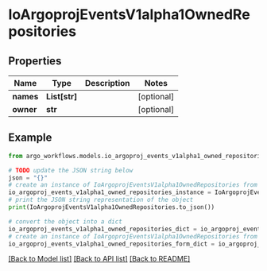 # IoArgoprojEventsV1alpha1OwnedRepositories


## Properties

Name | Type | Description | Notes
------------ | ------------- | ------------- | -------------
**names** | **List[str]** |  | [optional] 
**owner** | **str** |  | [optional] 

## Example

```python
from argo_workflows.models.io_argoproj_events_v1alpha1_owned_repositories import IoArgoprojEventsV1alpha1OwnedRepositories

# TODO update the JSON string below
json = "{}"
# create an instance of IoArgoprojEventsV1alpha1OwnedRepositories from a JSON string
io_argoproj_events_v1alpha1_owned_repositories_instance = IoArgoprojEventsV1alpha1OwnedRepositories.from_json(json)
# print the JSON string representation of the object
print(IoArgoprojEventsV1alpha1OwnedRepositories.to_json())

# convert the object into a dict
io_argoproj_events_v1alpha1_owned_repositories_dict = io_argoproj_events_v1alpha1_owned_repositories_instance.to_dict()
# create an instance of IoArgoprojEventsV1alpha1OwnedRepositories from a dict
io_argoproj_events_v1alpha1_owned_repositories_form_dict = io_argoproj_events_v1alpha1_owned_repositories.from_dict(io_argoproj_events_v1alpha1_owned_repositories_dict)
```
[[Back to Model list]](../README.md#documentation-for-models) [[Back to API list]](../README.md#documentation-for-api-endpoints) [[Back to README]](../README.md)


